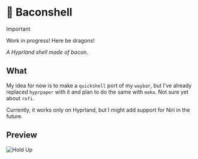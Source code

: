 # 🥓 Baconshell

> [!IMPORTANT]
> Work in progress! Here be dragons!

_A Hyprland shell made of bacon._

## What

My idea for now is to make a `quickshell` port of my `waybar`, but I’ve already
replaced `hyprpaper` with it and plan to do the same with `mako`. Not sure yet
about `rofi`.

Currently, it works only on Hyprland, but I might add support for Niri in the
future.

## Preview

![Hold Up](https://encrypted-tbn0.gstatic.com/images?q=tbn:ANd9GcT0Me8rkiJcEJF1bhRt1cxrsDkPsQbLXTMQxQ&s)
